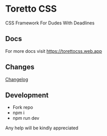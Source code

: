 # Toretto CSS
CSS Framework For Dudes With Deadlines

## Docs
For more docs visit https://torettocss.web.app

## Changes
[Changelog](CHANGELOG.md)

## Development
- Fork repo
- npm i
- npm run dev

Any help will be kindly appreciated